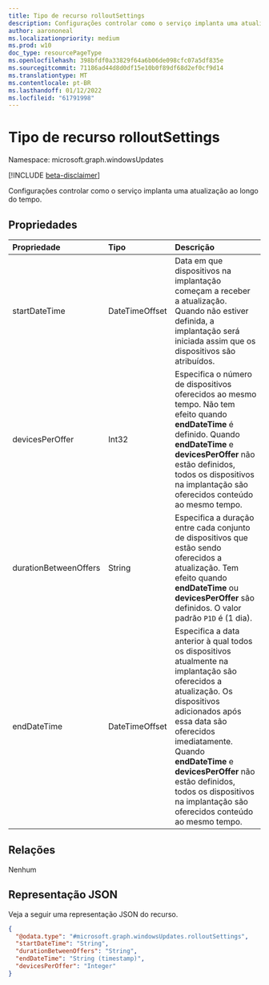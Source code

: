 ```yaml
---
title: Tipo de recurso rolloutSettings
description: Configurações controlar como o serviço implanta uma atualização ao longo do tempo.
author: aarononeal
ms.localizationpriority: medium
ms.prod: w10
doc_type: resourcePageType
ms.openlocfilehash: 398bfdf0a33829f64a6b06de098cfc07a5df835e
ms.sourcegitcommit: 71186ad44d8d0df15e10b0f89df68d2ef0cf9d14
ms.translationtype: MT
ms.contentlocale: pt-BR
ms.lasthandoff: 01/12/2022
ms.locfileid: "61791998"
---
```

# <a name="rolloutsettings-resource-type"></a>Tipo de recurso rolloutSettings

Namespace: microsoft.graph.windowsUpdates

[!INCLUDE [beta-disclaimer](../../includes/beta-disclaimer.md)]

Configurações controlar como o serviço implanta uma atualização ao longo do tempo.

## <a name="properties"></a>Propriedades
|Propriedade|Tipo|Descrição|
|:---|:---|:---|
|startDateTime|DateTimeOffset|Data em que dispositivos na implantação começam a receber a atualização. Quando não estiver definida, a implantação será iniciada assim que os dispositivos são atribuídos.|
|devicesPerOffer|Int32| Especifica o número de dispositivos oferecidos ao mesmo tempo. Não tem efeito quando **endDateTime** é definido. Quando **endDateTime** e **devicesPerOffer** não estão definidos, todos os dispositivos na implantação são oferecidos conteúdo ao mesmo tempo.|
|durationBetweenOffers|String|Especifica a duração entre cada conjunto de dispositivos que estão sendo oferecidos a atualização. Tem efeito quando **endDateTime** ou **devicesPerOffer** são definidos. O valor padrão `P1D` é (1 dia).|
|endDateTime|DateTimeOffset|Especifica a data anterior à qual todos os dispositivos atualmente na implantação são oferecidos a atualização. Os dispositivos adicionados após essa data são oferecidos imediatamente. Quando **endDateTime** e **devicesPerOffer** não estão definidos, todos os dispositivos na implantação são oferecidos conteúdo ao mesmo tempo.|

## <a name="relationships"></a>Relações
Nenhum

## <a name="json-representation"></a>Representação JSON
Veja a seguir uma representação JSON do recurso.
<!-- {
  "blockType": "resource",
  "@odata.type": "microsoft.graph.windowsUpdates.rolloutSettings"
}
-->
``` json
{
  "@odata.type": "#microsoft.graph.windowsUpdates.rolloutSettings",
  "startDateTime": "String",
  "durationBetweenOffers": "String",
  "endDateTime": "String (timestamp)",
  "devicesPerOffer": "Integer"
}
```

